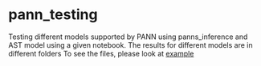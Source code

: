 # pann_testing
 Testing different models supported by PANN using panns_inference and AST model using a given notebook.
 The results for different models are in different folders
 To see the files, please look at [example](./example)
